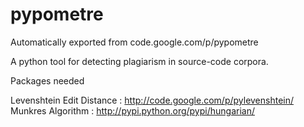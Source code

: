 # pypometre
Automatically exported from code.google.com/p/pypometre

A python tool for detecting plagiarism in source-code corpora.

Packages needed

Levenshtein Edit Distance : http://code.google.com/p/pylevenshtein/
Munkres Algorithm : http://pypi.python.org/pypi/hungarian/
